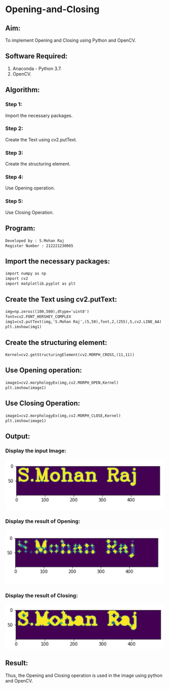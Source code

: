 # Opening-and-Closing

## Aim:

To implement Opening and Closing using Python and OpenCV.

## Software Required:

1. Anaconda - Python 3.7.
2. OpenCV.

## Algorithm:

### Step 1:

Import the necessary packages.

### Step 2:

Create the Text using cv2.putText.

### Step 3:

Create the structuring element.

### Step 4:

Use Opening operation.

### Step 5:

Use Closing Operation.
 
## Program:
~~~
Developed by : S.Mohan Raj
Register Number : 212221230065
~~~
## Import the necessary packages:
~~~
import numpy as np
import cv2
import matplotlib.pyplot as plt
~~~
## Create the Text using cv2.putText:
~~~
img=np.zeros((100,500),dtype='uint8')
font=cv2.FONT_HERSHEY_COMPLEX
img1=cv2.putText(img,'S.Mohan Raj',(5,50),font,2,(255),5,cv2.LINE_AA)
plt.imshow(img1)
~~~
## Create the structuring element:
~~~
Kernel=cv2.getStructuringElement(cv2.MORPH_CROSS,(11,11))
~~~
## Use Opening operation:
~~~
image1=cv2.morphologyEx(img,cv2.MORPH_OPEN,Kernel)
plt.imshow(image1)
~~~
## Use Closing Operation:
~~~
image1=cv2.morphologyEx(img,cv2.MORPH_CLOSE,Kernel)
plt.imshow(image1)
~~~

## Output:

### Display the input Image:

![output](1.png)

### Display the result of Opening:

![output](2.png)

### Display the result of Closing:

![output](3.png)

## Result:
Thus, the Opening and Closing operation is used in the image using python and OpenCV.
